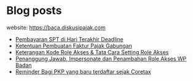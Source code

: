 # Blog posts

website: https://baca.diskusipajak.com

<!-- BLOG-POST-LIST:START -->
- [Pembayaran SPT di Hari Terakhir Deadline](https://baca.diskusipajak.com/pembayaran-spt-di-hari-terakhir-deadline/)
- [Ketentuan Pembuatan Faktur Pajak Gabungan](https://baca.diskusipajak.com/ketentuan-pembuatan-faktur-pajak-gabungan/)
- [Keterangan Kode Role Akses &amp; Tata Cara Setting Role Akses](https://baca.diskusipajak.com/keterangan-kode-role-akses-tata-cara-setting-role-akses/)
- [Penanggung Jawab, Impersonate dan Penambahan Role Akses WP Badan](https://baca.diskusipajak.com/penanggung-jawab-impersonate-dan-penambahan-role-akses-wp-badan/)
- [Reminder Bagi PKP yang baru terdaftar sejak Coretax](https://baca.diskusipajak.com/reminder-bagi-pkp-yang-baru-terdaftar-sejak-coretax/)
<!-- BLOG-POST-LIST:END -->

<!--
**kelaspajak/kelaspajak** is a ✨ _special_ ✨ repository because its `README.md` (this file) appears on your GitHub profile.

Here are some ideas to get you started:

- 🔭 I’m currently working on ...
- 🌱 I’m currently learning ...
- 👯 I’m looking to collaborate on ...
- 🤔 I’m looking for help with ...
- 💬 Ask me about ...
- 📫 How to reach me: ...
- 😄 Pronouns: ...
- ⚡ Fun fact: ...
-->
